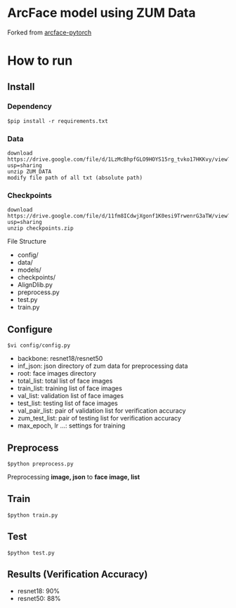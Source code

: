 # ArcFace model using ZUM Data
Forked from [arcface-pytorch](https://github.com/ronghuaiyang/arcface-pytorch)

# How to run
## Install
### Dependency
```
$pip install -r requirements.txt
```

### Data
```
download https://drive.google.com/file/d/1LzMcBhpfGLO9HOYS15rg_tvko17HKKvy/view?usp=sharing
unzip ZUM_DATA
modify file path of all txt (absolute path)
```

### Checkpoints
```
download https://drive.google.com/file/d/11fm8ICdwjXgonf1K0esi9TrwenrG3aTW/view?usp=sharing
unzip checkpoints.zip
```
File Structure
- config/
- data/
- models/
- checkpoints/
- AlignDlib.py
- preprocess.py
- test.py
- train.py

## Configure
```
$vi config/config.py
```
- backbone: resnet18/resnet50
- inf_json: json directory of zum data for preprocessing data
- root: face images directory
- total_list: total list of face images
- train_list: training list of face images
- val_list: validation list of face images
- test_list: testing list of face images
- val_pair_list: pair of validation list for verification accuracy
- zum_test_list: pair of testing list for verification accuracy
- max_epoch, lr ...: settings for training

## Preprocess
```
$python preprocess.py
```
Preprocessing **image, json** to **face image, list**

## Train
```
$python train.py
```

## Test
```
$python test.py
```

## Results (Verification Accuracy)
- resnet18: 90%
- resnet50: 88%
